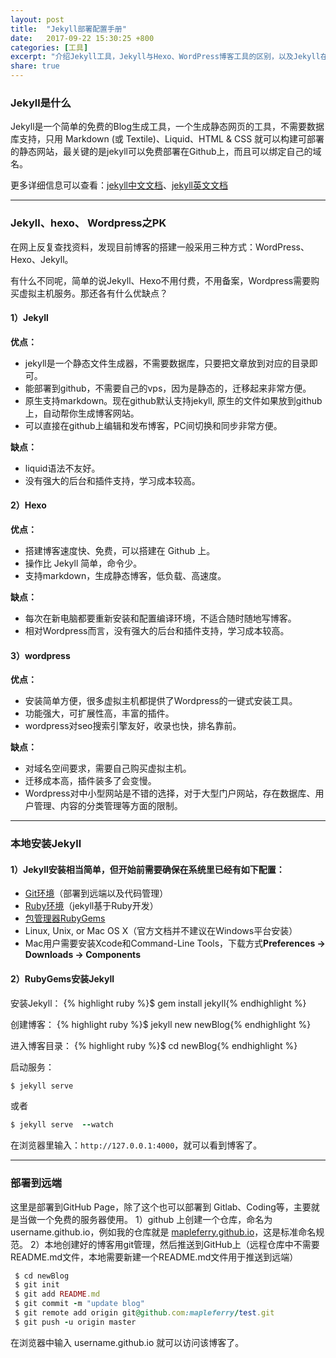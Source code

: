 ```yaml
---
layout: post
title:  "Jekyll部署配置手册"
date:   2017-09-22 15:30:25 +800
categories: [工具]
excerpt: "介绍Jekyll工具，Jekyll与Hexo、WordPress博客工具的区别，以及Jekyll在本地安装部署和远端部署的方式。"
share: true
---
```


### Jekyll是什么

Jekyll是一个简单的免费的Blog生成工具，一个生成静态网页的工具，不需要数据库支持，只用 Markdown (或 Textile)、Liquid、HTML & CSS 就可以构建可部署的静态网站，最关键的是jekyll可以免费部署在Github上，而且可以绑定自己的域名。

更多详细信息可以查看：[jekyll中文文档](http://jekyll.com.cn/)、[jekyll英文文档](https://jekyllrb.com/)

<!--more-->
---
### Jekyll、hexo、 Wordpress之PK ###
在网上反复查找资料，发现目前博客的搭建一般采用三种方式：WordPress、Hexo、Jekyll。

有什么不同呢，简单的说Jekyll、Hexo不用付费，不用备案，Wordpress需要购买虚拟主机服务。那还各有什么优缺点？
#### 1）Jekyll
**优点：**
* jekyll是一个静态文件生成器，不需要数据库，只要把文章放到对应的目录即可。
* 能部署到github，不需要自己的vps，因为是静态的，迁移起来非常方便。
* 原生支持markdown。现在github默认支持jekyll, 原生的文件如果放到github上，自动帮你生成博客网站。
* 可以直接在github上编辑和发布博客，PC间切换和同步非常方便。

**缺点：**
* liquid语法不友好。
* 没有强大的后台和插件支持，学习成本较高。

#### 2）Hexo
**优点：**
* 搭建博客速度快、免费，可以搭建在 Github 上。
* 操作比 Jekyll 简单，命令少。
* 支持markdown，生成静态博客，低负载、高速度。
  
**缺点：**
* 每次在新电脑都要重新安装和配置编译环境，不适合随时随地写博客。
* 相对Wordpress而言，没有强大的后台和插件支持，学习成本较高。

#### 3）wordpress
**优点：**
* 安装简单方便，很多虚拟主机都提供了Wordpress的一键式安装工具。
* 功能强大，可扩展性高，丰富的插件。
* wordpress对seo搜索引擎友好，收录也快，排名靠前。

**缺点：**
* 对域名空间要求，需要自己购买虚拟主机。
* 迁移成本高，插件装多了会变慢。
* Wordpress对中小型网站是不错的选择，对于大型门户网站，存在数据库、用户管理、内容的分类管理等方面的限制。

---

### 本地安装Jekyll
#### 1）Jekyll安装相当简单，但开始前需要确保在系统里已经有如下配置：
- [Git环境](https://git-scm.com/downloads)（部署到远端以及代码管理）
- [Ruby环境](https://www.ruby-lang.org/en/downloads/)（jekyll基于Ruby开发）
- [包管理器RubyGems](https://rubygems.org/pages/download/)
- Linux, Unix, or Mac OS X（官方文档并不建议在Windows平台安装）
- Mac用户需要安装Xcode和Command-Line Tools，下载方式**Preferences → Downloads → Components**

#### 2）RubyGems安装Jekyll
安装Jekyll：
{% highlight ruby %}$ gem install jekyll{% endhighlight %}

创建博客：
{% highlight ruby %}$ jekyll new newBlog{% endhighlight %}

进入博客目录：
{% highlight ruby %}$ cd newBlog{% endhighlight %}

启动服务：
~~~ ruby 
$ jekyll serve 
~~~
或者
~~~ ruby 
$ jekyll serve  --watch
~~~

在浏览器里输入：`http://127.0.0.1:4000`，就可以看到博客了。

---

### 部署到远端
这里是部署到GitHub Page，除了这个也可以部署到 Gitlab、Coding等，主要就是当做一个免费的服务器使用。
1）github 上创建一个仓库，命名为 username.github.io，例如我的仓库就是 [mapleferry.github.io](https://mapleferry.github.io)，这是标准命名规范。
2）本地创建好的博客用git管理，然后推送到GitHub上（远程仓库中不需要README.md文件，本地需要新建一个README.md文件用于推送到远端）
~~~ ruby
 $ cd newBlog
 $ git init
 $ git add README.md
 $ git commit -m "update blog"
 $ git remote add origin git@github.com:mapleferry/test.git
 $ git push -u origin master
~~~
 
在浏览器中输入 username.github.io 就可以访问该博客了。




[jekyll]:      http://jekyllrb.com
[jekyll-gh]:   https://github.com/jekyll/jekyll
[jekyll-help]: https://github.com/jekyll/jekyll-help
